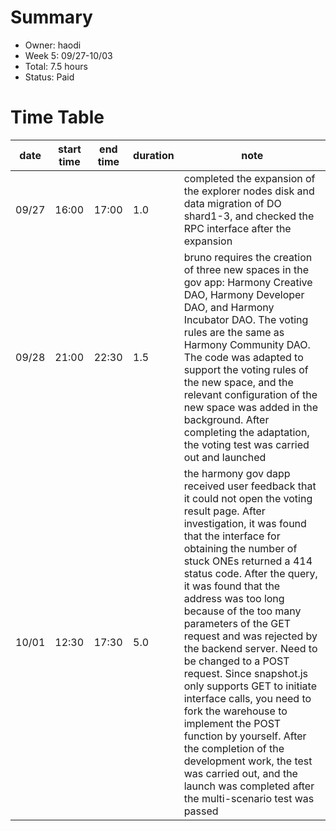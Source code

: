 # Summary
* Owner: haodi
* Week 5: 09/27-10/03
* Total: 7.5 hours
* Status: Paid

# Time Table
| date  | start time  | end time | duration  |  note |
|---|---|---|---|---|
| 09/27 | 16:00 | 17:00 | 1.0 | completed the expansion of the explorer nodes disk and data migration of DO shard1-3, and checked the RPC interface after the expansion |
| 09/28 | 21:00 | 22:30 | 1.5 | bruno requires the creation of three new spaces in the gov app: Harmony Creative DAO, Harmony Developer DAO, and Harmony Incubator DAO. The voting rules are the same as Harmony Community DAO. The code was adapted to support the voting rules of the new space, and the relevant configuration of the new space was added in the background. After completing the adaptation, the voting test was carried out and launched |
| 10/01 | 12:30 | 17:30 | 5.0 | the harmony gov dapp received user feedback that it could not open the voting result page. After investigation, it was found that the interface for obtaining the number of stuck ONEs returned a 414 status code. After the query, it was found that the address was too long because of the too many parameters of the GET request and was rejected by the backend server. Need to be changed to a POST request. Since snapshot.js only supports GET to initiate interface calls, you need to fork the warehouse to implement the POST function by yourself. After the completion of the development work, the test was carried out, and the launch was completed after the multi-scenario test was passed |
